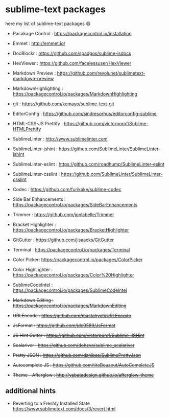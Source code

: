 # sublime-text packages

here my list of sublime-text packages :smile:

- Pacakage Control : https://packagecontrol.io/installation
- Emmet : http://emmet.io/
- DocBlockr : https://github.com/spadgos/sublime-jsdocs
- HexViewer : https://github.com/facelessuser/HexViewer
- Markdown Preview : https://github.com/revolunet/sublimetext-markdown-preview
- MarkdownHighlighting : https://packagecontrol.io/packages/MarkdownHighlighting
- git : https://github.com/kemayo/sublime-text-git
- EditorConfig : https://github.com/sindresorhus/editorconfig-sublime
- HTML-CSS-JS Prettify : https://github.com/victorporof/Sublime-HTMLPrettify
- SublimeLinter : http://www.sublimelinter.com
- SublimeLinter-jshint : https://github.com/SublimeLinter/SublimeLinter-jshint
- SublimeLinter-eslint : https://github.com/roadhump/SublimeLinter-eslint
- SublimeLinter-csslint : https://github.com/SublimeLinter/SublimeLinter-csslint
- Codec : https://github.com/furikake/sublime-codec
- Side Bar Enhancements : https://packagecontrol.io/packages/SideBarEnhancements
- Trimmer : https://github.com/jonlabelle/Trimmer
- Bracket Highlighter : https://packagecontrol.io/packages/BracketHighlighter
- GitGutter : https://github.com/jisaacks/GitGutter
- Terminal : https://packagecontrol.io/packages/Terminal
- Color Picker: https://packagecontrol.io/packages/ColorPicker
- Color HighLighter : https://packagecontrol.io/packages/Color%20Highlighter
- SublimeCodeIntel : https://packagecontrol.io/packages/SublimeCodeIntel

- ~~Markdown Editing : https://packagecontrol.io/packages/MarkdownEditing~~
- ~~URLEncode : https://github.com/mastahyeti/URLEncode~~
- ~~JsFormat : https://github.com/jdc0589/JsFormat~~
- ~~JS Hint Gutter : https://github.com/victorporof/Sublime-JSHint~~
- ~~Scalariver : https://github.com/dohzya/sublime_scalariver~~
- ~~Pretty JSON : https://github.com/dzhibas/SublimePrettyJson~~
- ~~Autocomplete JS : https://github.com/titoBouzout/AutoCompleteJS~~
- ~~Theme - Afterglow : http://yabatadesign.github.io/afterglow-theme~~

## additional hints
- Reverting to a Freshly Installed State https://www.sublimetext.com/docs/3/revert.html
